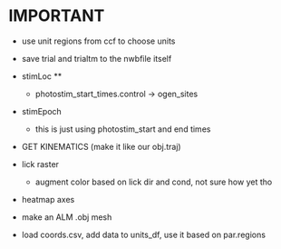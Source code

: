 # IMPORTANT
- use unit regions from ccf to choose units
- save trial and trialtm to the nwbfile itself
- stimLoc **
    - photostim_start_times.control -> ogen_sites
- stimEpoch
    - this is just using photostim_start and end times
- GET KINEMATICS (make it like our obj.traj)
- lick raster
    - augment color based on lick dir and cond, not sure how yet tho
- heatmap axes
- make an ALM .obj mesh

- load coords.csv, add data to units_df, use it based on par.regions

